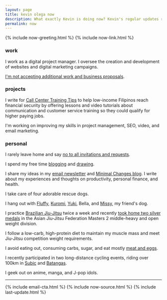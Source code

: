 ```yaml
---
layout: page
title: kevin olega now
description: What exactly Kevin is doing now? Kevin's regular updates regularly.
permalink: now
---
```

{% include now-greeting.html %}
{% include now-link.html %}
<h3>work</h3>
<p>I work as a digital project manager. I oversee the creation and development of websites and digital marketing campaigns.</p>
<p><a href="https://olega.org/n/">I'm not accepting additional work and business proposals</a>.</p>

<h3>projects</h3>
<p>I write for <a href="https://callcentertrainingtips.com">Call Center Training Tips</a> to help low-income Filipinos reach financial security by offering lessons and video tutorials about communication and customer service training so they could qualify for higher paying jobs.</p>
<p>I'm working on improving my skills in project management, SEO, video, and email marketing.</p>

<h3>personal</h3>
<p>I rarely leave home and say <a href="https://olega.org/n">no to all invitations and requests</a>.</p>
<p>I spend my free time <a href="http://minimalchanges.com">blogging</a> and <a href="https://photos.app.goo.gl/ikZWBgSuOOxXMjaD3">drawing</a>.</p>
<p>I share my ideas in my <a href="https://sendfox.com/kevinolega">email newsletter</a> and <a href="https://minimalchanges.com">Minimal Changes blog</a>. I write about my experiences and thoughts on productivity, personal finance, and health.</p>
<p>I take care of four adorable rescue dogs.</p>
<p>I hang out with <a href="https://www.instagram.com/p/BqF7xlBlPSm/">Fluffy</a>,
<a href="https://www.instagram.com/p/B4gpVKEn4ZS/">Kuromi</a>, <a href="https://www.instagram.com/p/CXO3HjyBQAz/"> Yuki</a>, Bella, and <a href="https://www.instagram.com/p/CNIfQyrH9lS/">Missy</a>, my friend's dog.</p>
<p>I practice <a href="https://www.instagram.com/olegajitsu/">Brazilian Jiu-Jitsu</a> twice a week and recently <a href="https://www.instagram.com/p/Cqj-VEzpwN4/?utm_source=ig_web_copy_link">took home two silver medals</a> in the Asian Jiu-Jitsu Federation Masters 2 middle-heavy and open weight division.</p>
<p>I follow a low-carb, high-protein diet to maintain my muscle mass and meet Jiu-Jitsu competition weight requirements.</p>
<p>I avoid eating out, consuming carbs, sugar, and eat mostly 
<a href="http://philippineislandliving.com/carnivore-diet-philippines-first-attempt/">meat and eggs</a>.</p>
<p>I recently participated in two long-distance cycling events, riding over 100km in <a href="https://www.instagram.com/p/ClySU4VJMqb/">Subic</a> and <a href="https://www.instagram.com/p/CoXyuP_B1YW/">Batangas</a>.</p>
<p>I geek out on anime, manga, and J-pop idols.</p>

<hr>
{% include email-cta.html %}
{% include now-source.html %}
{% include last-update.html %}